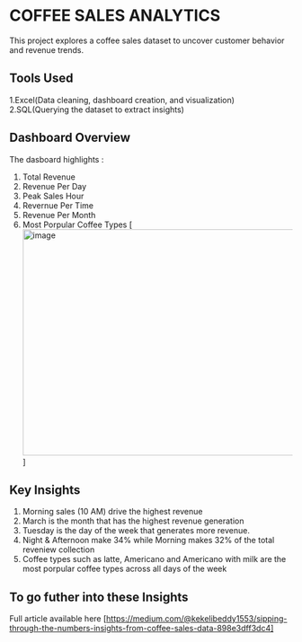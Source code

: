 # COFFEE SALES ANALYTICS
This project explores a coffee sales dataset to uncover customer behavior and 
revenue trends.

## Tools Used
1.Excel(Data cleaning, dashboard creation, and visualization)
2.SQL(Querying the dataset to extract insights)

## Dashboard Overview
The dasboard highlights :
1. Total Revenue
2. Revenue Per Day
3. Peak Sales Hour
4. Revernue Per Time
5. Revenue Per Month
6. Most Porpular Coffee Types
[<img width="818" height="403" alt="image" src="https://github.com/user-attachments/assets/69dd9925-c264-4b8d-a308-a691f5e32cf4" />]

 ## Key Insights
 1. Morning sales (10 AM) drive the highest revenue
 2. March is the month that has the highest revenue generation
 3. Tuesday is the day of the week that generates more revenue.
 4. Night & Afternoon  make 34% while Morning makes 32% of the total reveniew collection
 5. Coffee types such as latte, Americano and Americano with milk are the most porpular coffee types across all days of the week

 ## To go futher into these Insights
 Full article available here
 [https://medium.com/@kekelibeddy1553/sipping-through-the-numbers-insights-from-coffee-sales-data-898e3dff3dc4]
    
